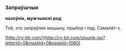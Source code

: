 ### Запраўшчык
**назоўнік, мужчынскі род**

Той, хто запраўляе машыну, прыбор і пад. Самалёт-з.

<a rel="author">[http://rv-blr.com/](http://rv-blr.com/slounik.jsp?letterId=0&maskId=0&pageId=1060)</a>
